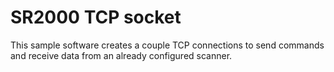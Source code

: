 # SR2000 TCP socket

This sample software creates a couple TCP connections to send commands and receive data from an already configured scanner.